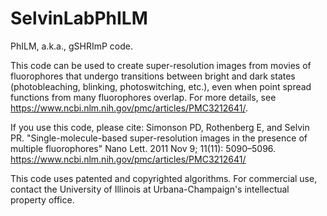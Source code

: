 # SelvinLabPhILM
PhILM, a.k.a., gSHRImP code.

This code can be used to create super-resolution images from movies of fluorophores that undergo transitions between bright and dark states (photobleaching, blinking, photoswitching, etc.), even when point spread functions from many fluorophores overlap.  For more details, see https://www.ncbi.nlm.nih.gov/pmc/articles/PMC3212641/.

If you use this code, please cite:
Simonson PD, Rothenberg E, and Selvin PR. "Single-molecule-based super-resolution images in the presence of multiple fluorophores" Nano Lett. 2011 Nov 9; 11(11): 5090–5096.  https://www.ncbi.nlm.nih.gov/pmc/articles/PMC3212641/

This code uses patented and copyrighted algorithms.  For commercial use, contact the University of Illinois at Urbana-Champaign's intellectual property office.


